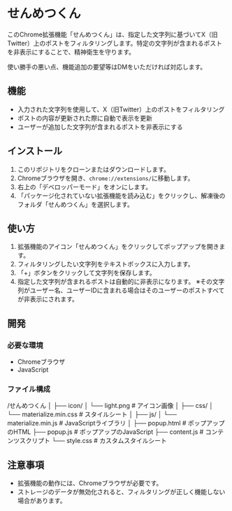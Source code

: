 # せんめつくん

このChrome拡張機能「せんめつくん」は、指定した文字列に基づいてX（旧Twitter）上のポストをフィルタリングします。特定の文字列が含まれるポストを非表示にすることで、精神衛生を守ります。

使い勝手の悪い点、機能追加の要望等はDMをいただければ対応します。

## 機能

- 入力された文字列を使用して、X（旧Twitter）上のポストをフィルタリング
- ポストの内容が更新された際に自動で表示を更新
- ユーザーが追加した文字列が含まれるポストを非表示にする

## インストール

1. このリポジトリをクローンまたはダウンロードします。
2. Chromeブラウザを開き、`chrome://extensions/`に移動します。
3. 右上の「デベロッパーモード」をオンにします。
4. 「パッケージ化されていない拡張機能を読み込む」をクリックし、解凍後のフォルダ「せんめつくん」を選択します。

## 使い方

1. 拡張機能のアイコン「せんめつくん」をクリックしてポップアップを開きます。
2. フィルタリングしたい文字列をテキストボックスに入力します。
3. 「+」ボタンをクリックして文字列を保存します。
4. 指定した文字列が含まれるポストは自動的に非表示になります。
※その文字列がユーザー名、ユーザーIDに含まれる場合はそのユーザーのポストすべてが非表示にされます。

## 開発

### 必要な環境

- Chromeブラウザ
- JavaScript

### ファイル構成

/せんめつくん
│
├── icon/
│   └── light.png          # アイコン画像
│
├── css/
│   └── materialize.min.css # スタイルシート
│
├── js/
│   └── materialize.min.js  # JavaScriptライブラリ
│
├── popup.html              # ポップアップのHTML
├── popup.js                # ポップアップのJavaScript
├── content.js              # コンテンツスクリプト
└── style.css               # カスタムスタイルシート


## 注意事項

- 拡張機能の動作には、Chromeブラウザが必要です。
- ストレージのデータが無効化されると、フィルタリングが正しく機能しない場合があります。

